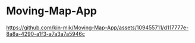 # Moving-Map-App

https://github.com/kin-mik/Moving-Map-App/assets/109455711/d117777e-8a8a-4290-a1f3-a7a3a7a5946c
